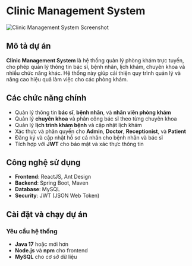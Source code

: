 # Clinic Management System

![Clinic Management System Screenshot](https://johnsonclinic.vn/wp-content/uploads/2022/10/cover-2.jpg)

## Mô tả dự án

**Clinic Management System** là hệ thống quản lý phòng khám trực tuyến, cho phép quản lý thông tin bác sĩ, bệnh nhân, lịch khám, chuyên khoa và nhiều chức năng khác. Hệ thống này giúp cải thiện quy trình quản lý và nâng cao hiệu quả làm việc cho các phòng khám.

## Các chức năng chính

- Quản lý thông tin **bác sĩ**, **bệnh nhân**, và **nhân viên phòng khám**
- Quản lý **chuyên khoa** và phân công bác sĩ theo từng chuyên khoa
- Quản lý **lịch trình khám bệnh** và cập nhật lịch khám
- Xác thực và phân quyền cho **Admin**, **Doctor**, **Receptionist**, và **Patient**
- Đăng ký và cập nhật hồ sơ cá nhân cho bệnh nhân và bác sĩ
- Tích hợp với **JWT** cho bảo mật và xác thực thông tin

## Công nghệ sử dụng

- **Frontend**: ReactJS, Ant Design
- **Backend**: Spring Boot, Maven
- **Database**: MySQL
- **Security**: JWT (JSON Web Token)

## Cài đặt và chạy dự án

### Yêu cầu hệ thống

- **Java 17** hoặc mới hơn
- **Node.js** và **npm** cho frontend
- **MySQL** cho cơ sở dữ liệu



